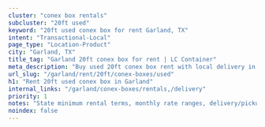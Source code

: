 ```yaml
---
cluster: "conex box rentals"
subcluster: "20ft used"
keyword: "20ft used conex box for rent Garland, TX"
intent: "Transactional-Local"
page_type: "Location-Product"
city: "Garland, TX"
title_tag: "Garland 20ft conex box for rent | LC Container"
meta_description: "Buy used 20ft conex box rent with local delivery in Garland, TX. LC Container — local Since 2003. Request a fast quote today."
url_slug: "/garland/rent/20ft/conex-boxes/used"
h1: "Rent 20ft used conex box in Garland"
internal_links: "/garland/conex-boxes/rentals,/delivery"
priority: 1
notes: "State minimum rental terms, monthly rate ranges, delivery/pickup fees, service area."
noindex: false
---
```


<!-- TODO: Add unique city/inventory copy, images, and internal links here. -->
